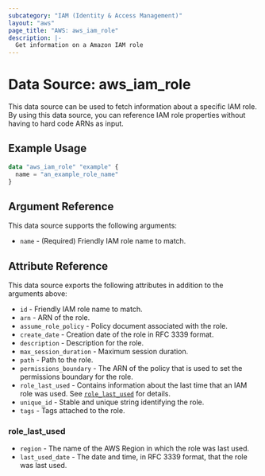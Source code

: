 ```yaml
---
subcategory: "IAM (Identity & Access Management)"
layout: "aws"
page_title: "AWS: aws_iam_role"
description: |-
  Get information on a Amazon IAM role
---
```


# Data Source: aws_iam_role

This data source can be used to fetch information about a specific
IAM role. By using this data source, you can reference IAM role
properties without having to hard code ARNs as input.

## Example Usage

```terraform
data "aws_iam_role" "example" {
  name = "an_example_role_name"
}
```

## Argument Reference

This data source supports the following arguments:

* `name` - (Required) Friendly IAM role name to match.

## Attribute Reference

This data source exports the following attributes in addition to the arguments above:

* `id` - Friendly IAM role name to match.
* `arn` - ARN of the role.
* `assume_role_policy` - Policy document associated with the role.
* `create_date` - Creation date of the role in RFC 3339 format.
* `description` - Description for the role.
* `max_session_duration` - Maximum session duration.
* `path` - Path to the role.
* `permissions_boundary` - The ARN of the policy that is used to set the permissions boundary for the role.
* `role_last_used` - Contains information about the last time that an IAM role was used. See [`role_last_used`](#role_last_used) for details.
* `unique_id` - Stable and unique string identifying the role.
* `tags` - Tags attached to the role.

### role_last_used

* `region` - The name of the AWS Region in which the role was last used.
* `last_used_date` - The date and time, in RFC 3339 format, that the role was last used.
